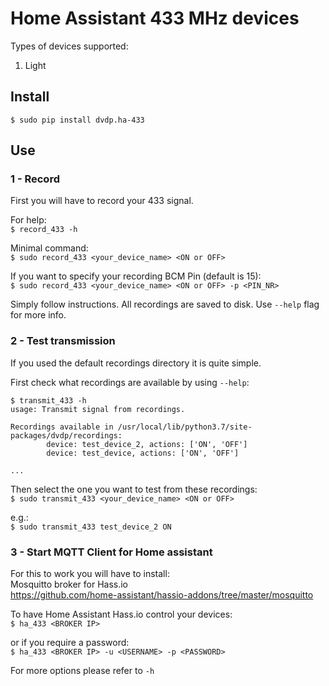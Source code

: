 # Home Assistant 433 MHz devices
Types of devices supported:
1. Light

## Install
`$ sudo pip install dvdp.ha-433`

## Use
### 1 - Record
First you will have to record your 433 signal.

For help:  
`$ record_433 -h`

Minimal command:  
`$ sudo record_433 <your_device_name> <ON or OFF>`

If you want to specify your recording BCM Pin (default is 15):  
`$ sudo record_433 <your_device_name> <ON or OFF> -p <PIN_NR>`
 
Simply follow instructions. All recordings are saved to disk. Use `--help` flag
 for more info.

### 2 - Test transmission
If you used the default recordings directory it is quite simple.

First check what recordings are available by using `--help`:  
```
$ transmit_433 -h 
usage: Transmit signal from recordings.

Recordings available in /usr/local/lib/python3.7/site-packages/dvdp/recordings:
        device: test_device_2, actions: ['ON', 'OFF']
        device: test_device, actions: ['ON', 'OFF']

...
```

Then select the one you want to test from these recordings:  
`$ sudo transmit_433 <your_device_name> <ON or OFF>`  

e.g.:  
`$ sudo transmit_433 test_device_2 ON`

### 3 - Start MQTT Client for Home assistant
For this to work you will have to install:  
Mosquitto broker for Hass.io  
https://github.com/home-assistant/hassio-addons/tree/master/mosquitto

To have Home Assistant Hass.io control your devices:  
`$ ha_433 <BROKER IP>`

or if you require a password:  
`$ ha_433 <BROKER IP> -u <USERNAME> -p <PASSWORD>`

For more options please refer to `-h`
